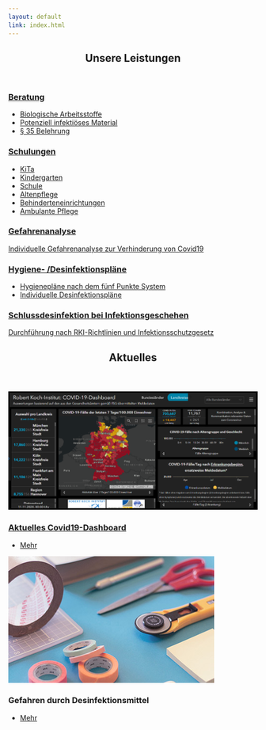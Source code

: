 ```yaml
---
layout: default
link: index.html
---
```


<!-- Section -->
<section>
	<header class="major">
		<h2>Unsere Leistungen</h2>
	</header>
	<div class="features">
		<article>
			<span class="icon">
				<i class="fas fa-virus-slash"></i>
			</span>
			<a href="beratung.html"><div class="content">
				<h3>Beratung</h3>
				<ul>
					<li>Biologische Arbeitsstoffe</li>
					<li>Potenziell infektiöses Material</li>
					<li>§ 35 Belehrung</li>
				</ul>
			</div></a>
		</article>
		<article>
			<i class="fas fa-virus-shield"></i>
			<a href="schulung.html"><div class="content">
				<h3>Schulungen</h3>
				<ul>
                <li>KiTa</li>
                <li>Kindergarten</li>
                <li>Schule</li>
                <li>Altenpflege</li>
                <li>Behinderteneinrichtungen</li>
                <li>Ambulante Pflege</li>
              </ul>
			</div></a>
		</article>
		<article>
			<span class="fas fa-viruses"></span>
			<a href="gefahrenanalyse.html"><div class="content">
				<h3>Gefahrenanalyse</h3>
				<p>Individuelle Gefahrenanalyse zur Verhinderung von Covid19</p>
			</div></a>
		</article>
		<article>
			<span class="icon fas fa-pump-medical"></span>
			<a href="plan.html"><div class="content">
				<h3>Hygiene- /Desinfektionspläne</h3>
				<ul>
					<li>Hygienepläne nach dem fünf Punkte System</li>
					<li>Individuelle Desinfektionspl&auml;ne</li>
				</ul>
			</div></a>
		</article>
		<article>
			<span class="icon fas fa-biohazard"></span>
			<a href="schlussdesinfektion.html"><div class="content">
				<h3>Schlussdesinfektion bei Infektionsgeschehen</h3>
				<p>Durchf&uuml;hrung nach RKI-Richtlinien und Infektionsschutzgesetz</p>
			</div></a>
		</article>
	</div>
</section>

<!-- Section -->
<section>
	<header class="major">
		<h2>Aktuelles</h2>
	</header>
	<div class="posts">
		<article>
			<a href="https://experience.arcgis.com/experience/478220a4c454480e823b17327b2bf1d4" class="image" target="_blank"><img src="assets/images/20201111_rki_dashboard.png" alt="RKI-Dashboard" /></a>
			<a href="https://experience.arcgis.com/experience/478220a4c454480e823b17327b2bf1d4" target="_blank"><h3>Aktuelles Covid19-Dashboard</h3></a>
			<ul class="actions">
				<li><a href="https://experience.arcgis.com/experience/478220a4c454480e823b17327b2bf1d4" class="button" target="_blank">Mehr</a></li>
			</ul>
		</article>
		<article>
			<a href="https://www.fitbook.de/health/so-schaedlich-ist-desinfektionsgel-fuer-die-gesundheit" class="image" target="_blank"><img src="assets/images/pic02.jpg" alt="gefahren durch desinfektionsmittel" /></a>
			<h3>Gefahren durch Desinfektionsmittel</h3>
			<ul class="actions">
				<li><a href="https://www.fitbook.de/health/so-schaedlich-ist-desinfektionsgel-fuer-die-gesundheit" class="button" target="_blank">Mehr</a></li>
			</ul>
		</article>
	</div>
</section>
